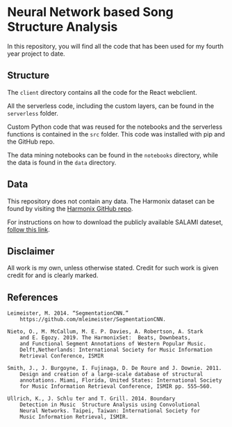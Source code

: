 # Neural Network based Song Structure Analysis

In this repository, you will find all the code that has been used for my fourth year project to date.

## Structure

The `client` directory contains all the code for the React webclient.

All the serverless code, including the custom layers, can be found in the `serverless` folder.

Custom Python code that was reused for the notebooks and the serverless functions is contained in the `src` folder. This code was installed with pip and the GitHub repo.

The data mining notebooks can be found in the `notebooks` directory, while the data is found in the `data` directory.

## Data
This repository does not contain any data. The Harmonix dataset can be found by visiting the [Harmonix GitHub repo](https://github.com/urinieto/harmonixset).

For instructions on how to download the publicly available SALAMI dateset, [follow this link](https://github.com/DDMAL/salami-data-public).

## Disclaimer
All work is my own, unless otherwise stated. Credit for such work is given credit for and is clearly marked.


## References

```
Leimeister, M. 2014. “SegmentationCNN.” 
	https://github.com/mleimeister/SegmentationCNN.
```

```
Nieto, O., M. McCallum, M. E. P. Davies, A. Robertson, A. Stark  
	and E. Egozy. 2019. The HarmonixSet:  Beats, Downbeats, 
	and Functional Segment Annotations of Western Popular Music. 
	Delft,Netherlands: International Society for Music Information 
	Retrieval Conference, ISMIR
```

```
Smith, J., J. Burgoyne, I. Fujinaga, D. De Roure and J. Downie. 2011.
	Design and creation of a large-scale database of structural
	annotations. Miami, Florida, United States: International Society 
	for Music Information Retrieval Conference, ISMIR pp. 555–560.
```

```
Ullrich, K., J. Schlu ̈ter and T. Grill. 2014. Boundary 
	Detection in Music  Structure Analysis using Convolutional 
	Neural Networks. Taipei, Taiwan: International Society for 
	Music Information Retrieval, ISMIR.
```
